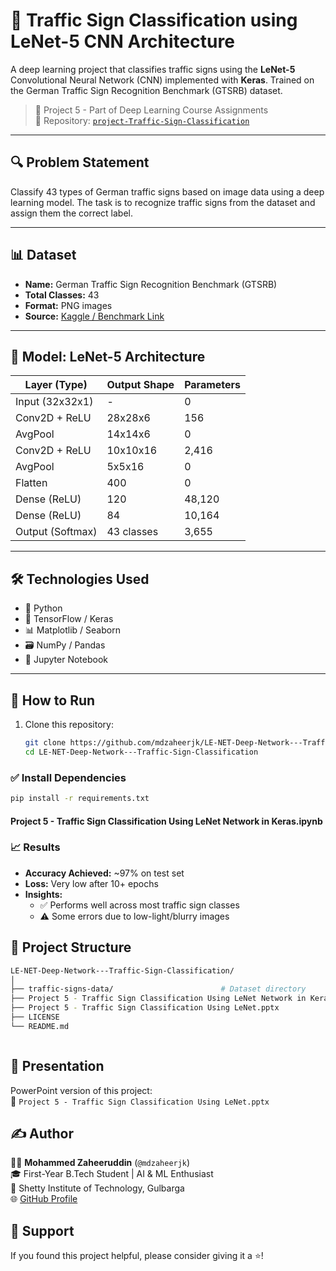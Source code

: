 # 🚦 Traffic Sign Classification using LeNet-5 CNN Architecture

A deep learning project that classifies traffic signs using the **LeNet-5** Convolutional Neural Network (CNN) implemented with **Keras**. Trained on the German Traffic Sign Recognition Benchmark (GTSRB) dataset.

> 📌 Project 5 - Part of Deep Learning Course Assignments  
> 📁 Repository: [`project-Traffic-Sign-Classification`](https://github.com/mdzaheerjk/project-Traffic-Sign-Classification)

---

## 🔍 Problem Statement

Classify 43 types of German traffic signs based on image data using a deep learning model. The task is to recognize traffic signs from the dataset and assign them the correct label.

---

## 📊 Dataset

- **Name:** German Traffic Sign Recognition Benchmark (GTSRB)
- **Total Classes:** 43
- **Format:** PNG images
- **Source:** [Kaggle / Benchmark Link](https://benchmark.ini.rub.de/gtsrb_news.html)

---

## 🧠 Model: LeNet-5 Architecture

| Layer (Type)         | Output Shape | Parameters |
|----------------------|--------------|------------|
| Input (32x32x1)      | -            | 0          |
| Conv2D + ReLU        | 28x28x6      | 156        |
| AvgPool              | 14x14x6      | 0          |
| Conv2D + ReLU        | 10x10x16     | 2,416      |
| AvgPool              | 5x5x16       | 0          |
| Flatten              | 400          | 0          |
| Dense (ReLU)         | 120          | 48,120     |
| Dense (ReLU)         | 84           | 10,164     |
| Output (Softmax)     | 43 classes   | 3,655      |

---

## 🛠️ Technologies Used

- 🐍 Python
- 🧠 TensorFlow / Keras
- 📊 Matplotlib / Seaborn
- 🗃️ NumPy / Pandas
- 📁 Jupyter Notebook

---

## 🚀 How to Run

1. Clone this repository:
   ```bash
   git clone https://github.com/mdzaheerjk/LE-NET-Deep-Network---Traffic-Sign-Classification.git
   cd LE-NET-Deep-Network---Traffic-Sign-Classification

### ✅ Install Dependencies
```bash
pip install -r requirements.txt

```
 #### Project 5 - Traffic Sign Classification Using LeNet Network in Keras.ipynb

###  📈 Results

- **Accuracy Achieved:** ~97% on test set  
- **Loss:** Very low after 10+ epochs  
- **Insights:**
  - ✅ Performs well across most traffic sign classes
  - ⚠️ Some errors due to low-light/blurry images

## 📂 Project Structure

```bash
LE-NET-Deep-Network---Traffic-Sign-Classification/
│
├── traffic-signs-data/                        # Dataset directory
├── Project 5 - Traffic Sign Classification Using LeNet Network in Keras.ipynb
├── Project 5 - Traffic Sign Classification Using LeNet.pptx
├── LICENSE
└── README.md



```
## 🎥 Presentation

PowerPoint version of this project:  
📄 `Project 5 - Traffic Sign Classification Using LeNet.pptx`

## ✍️ Author

👨‍💻 **Mohammed Zaheeruddin** (`@mdzaheerjk`)  
🎓 First-Year B.Tech Student | AI & ML Enthusiast  
🏫 Shetty Institute of Technology, Gulbarga  
🌐 [GitHub Profile](https://github.com/mdzaheerjk)

## 🌟 Support

If you found this project helpful, please consider giving it a ⭐!
